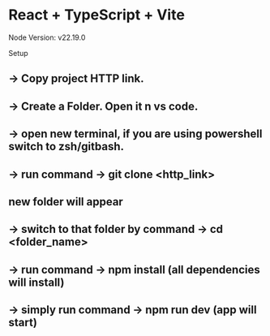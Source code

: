 # React + TypeScript + Vite

Node Version: v22.19.0

Setup

## -> Copy project HTTP link.

## -> Create a Folder. Open it n vs code.

## -> open new terminal, if you are using powershell switch to zsh/gitbash.

## -> run command -> git clone <http_link>

## new folder will appear

## -> switch to that folder by command -> cd <folder_name>

## -> run command -> npm install (all dependencies will install)

## -> simply run command -> npm run dev (app will start)
